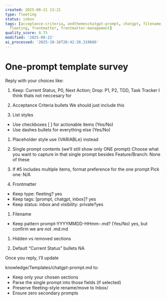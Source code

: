 ```yaml
---
created: 2025-08-21 13:21
type: fleeting
status: inbox
tags: [acceptance-criteria, andthemeschatgpt-prompt, chatgpt, filename, filename-convention,
  fleeting, frontmatter, frontmatter-management]
quality_score: 0.75
modified: '2025-08-22'
ai_processed: '2025-10-16T20:42:38.319666'
---
```

# One-prompt template survey

Reply with your choices like:

1. Keep: Current Status, P0, Next Action; Drop: P1, P2, TDD, Task Tracker
    I think thats not neccesary for 

2. Acceptance Criteria bullets
We should just include this

1. List styles
- Use checkboxes [ ] for actionable items (Yes/No)
- Use dashes bullets for everything else (Yes/No)

1. Placeholder style
use {VARIABLe} instead

1. Single prompt contents (we’ll still show only ONE prompt) Choose what you want to capture in that single prompt besides Feature/Branch:
None of these

1. If #5 includes multiple items, format preference for the one prompt Pick one:
N/A

1. Frontmatter
- Keep type: fleeting? yes
- Keep tags: [prompt, chatgpt, inbox]? yes
- Keep status: inbox and visibility: private?yes

1. Filename
- Keep pattern prompt-YYYYMMDD-HHmm-.md? (Yes/No)
  yes, but confirm we are not .md.md

1. Hidden vs removed sections

2. Default “Current Status” bullets
NA

Once you reply, I’ll update 

knowledge/Templates/chatgpt-prompt.md to:
- Keep only your chosen sections
- Parse the single prompt into those fields (if selected)
- Preserve fleeting-style rename/move to Inbox/
- Ensure zero secondary prompts